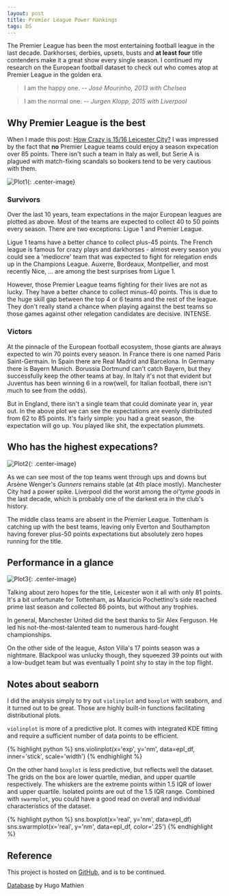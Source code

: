 ```yaml
---
layout: post
title: Premier League Power Rankings
tags: DS
---
```


The Premier League has been the most entertaining football league in the last decade. Darkhorses, derbies, upsets, busts and **at least four** title contenders make it a great show every single season. I continued my research on the European football dataset to check out who comes atop at Premier League in the golden era.

> I am the happy one.
> -- *José Mourinho, 2013 with Chelsea*

> I am the normal one.
> -- *Jurgen Klopp, 2015 with Liverpool*


## Why Premier League is the best


When I made this post: [How Crazy is 15/16 Leicester City?](https://jiaxigu.github.io/visualization/2017/08/23/how-crazy-is-leicester-city/) I was impressed by the fact that **no** Premier League teams could enjoy a season expecation over 85 points. There isn't such a team in Italy as well, but Serie A is plagued with match-fixing scandals so bookers tend to be very cautious with them.

![Plot1](https://raw.githubusercontent.com/Jiaxigu/eu-football-analysis/master/plots/league-dist.png){: .center-image}


### Survivors

Over the last 10 years, team expectations in the major European leagues are plotted as above. Most of the teams are expected to collect 40 to 50 points every season. There are two exceptions: Ligue 1 and Premier League.

Ligue 1 teams have a better chance to collect plus-45 points. The French league is famous for crazy plays and darkhorses - almost every season you could see a 'mediocre' team that was expected to fight for relegation ends up in the Champions League. Auxerre, Bordeaux, Montpellier, and most recently Nice, ... are among the best surprises from Ligue 1.

However, those Premier League teams fighting for their lives are not as lucky. They have a better chance to collect minus-40 points. This is due to the huge skill gap between the top 4 or 6 teams and the rest of the league. They don't really stand a chance when playing against the best teams so those games against other relegation candidates are decisive. INTENSE.

### Victors

At the pinnacle of the European football ecosystem, those giants are always expected to win 70 points every season. In France there is one named Paris Saint-Germain. In Spain there are Real Madrid and Barcelona. In Germany there is Bayern Munich. Borussia Dortmund can't catch Bayern, but they successfully keep the other teams at bay. In Italy it's not that evident but Juventus has been winning 6 in a row(well, for Italian football, there isn't much to see from the odds).

But in England, there isn't a single team that could dominate year in, year out. In the above plot we can see the expectations are evenly distributed from 62 to 85 points. It's fairly simple: you had a great season, the expectation will go up. You played like shit, the expectation plummets.

## Who has the highest expecations?

![Plot2](https://raw.githubusercontent.com/Jiaxigu/eu-football-analysis/master/plots/pl-exp.png){: .center-image}

As we can see most of the top teams went through ups and downs but Arsène Wenger's _Gunners_ remains stable (at 4th place mostly). Manchester City had a power spike. Liverpool did the worst among the *ol'tyme goods* in the last decade, which is probably one of the darkest era in the club's history.

The middle class teams are absent in the Premier League. Tottenham is catching up with the best teams, leaving only Everton and Southampton having forever plus-50 points expectations but absolutely zero hopes running for the title.

## Performance in a glance

![Plot3](https://raw.githubusercontent.com/Jiaxigu/eu-football-analysis/master/plots/pl-real.png){: .center-image}

Talking about zero hopes for the title, Leicester won it all with only 81 points. It's a bit unfortunate for Tottenham, as Mauricio Pochettino's side reached prime last season and collected 86 points, but without any trophies.

In general, Manchester United did the best thanks to Sir Alex Ferguson. He led his not-the-most-talented team to numerous hard-fought championships.

On the other side of the league, Aston Villa's 17 points season was a nightmare. Blackpool was unlucky though, they squeezed 39 points out with a low-budget team but was eventually 1 point shy to stay in the top flight.

## Notes about seaborn

I did the analysis simply to try out `violinplot` and `boxplot` with seaborn, and it turned out to be great. Those are highly built-in functions facilitating distributional plots.

`violinplot` is more of a predictive plot. It comes with integrated KDE fitting and require a sufficient number of data points to be efficient. 

{% highlight python %}
sns.violinplot(x='exp', y='nm', data=epl_df, inner='stick', scale='width')
{% endhighlight %}

On the other hand `boxplot` is less predictive, but reflects well the dataset. The grids on the box are lower quartile, median, and upper quartile respectively. The whiskers are the extreme points within 1.5 IQR of lower and upper quartile. Isolated points are out of the 1.5 IQR range. Combined with `swarmplot`, you could have a good read on overall and individual characteristics of the dataset.

{% highlight python %}
sns.boxplot(x='real', y='nm', data=epl_df)
sns.swarmplot(x='real', y='nm', data=epl_df, color='.25')
{% endhighlight %}

## Reference

This project is hosted on [GitHub](https://github.com/Jiaxigu/eu-football-analysis), and is to be continued.

[Database](https://www.kaggle.com/hugomathien/soccer) by Hugo Mathien
